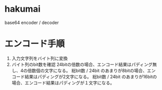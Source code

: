 # hakumai
base64 encoder / decoder

# エンコード手順
1. 入力文字列をバイト列に変換
1. バイト列のbit数を確認
24bitの倍数の場合、エンコード結果はパディング無し、4の倍数個の文字になる。
総bit数 / 24bit のあまりが8bitの場合、エンコード結果はパディングが2文字になる。
総bit数 / 24bit のあまりが16bitの場合、エンコード結果はパディングが１文字になる。

